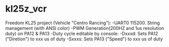 # kl25z_vcr

Freedom KL25 project (Vehicle "Centro Rancing"):
-UART0 115200. String management (with ANSI color)
-PWM Generation(200HZ and 1us resolution duty) on PA12 & PA13
-Duty cycle editable by console:
	-Dxxxd: Sets PA12 ("Diretion") to xxx us of duty
	-Sxxxs: Sets PA13 ("Speed") to xxx us of duty
